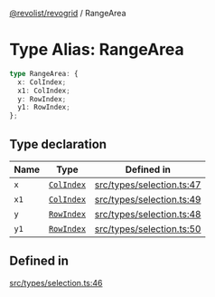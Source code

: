 [@revolist/revogrid](README.md) / RangeArea

# Type Alias: RangeArea

```ts
type RangeArea: {
  x: ColIndex;
  x1: ColIndex;
  y: RowIndex;
  y1: RowIndex;
};
```

## Type declaration

| Name | Type | Defined in |
| ------ | ------ | ------ |
| `x` | [`ColIndex`](TypeAlias.ColIndex.md) | [src/types/selection.ts:47](https://github.com/revolist/revogrid/blob/0ab93afcbb5b98b002edc76b162fc6cdefa047cd/src/types/selection.ts#L47) |
| `x1` | [`ColIndex`](TypeAlias.ColIndex.md) | [src/types/selection.ts:49](https://github.com/revolist/revogrid/blob/0ab93afcbb5b98b002edc76b162fc6cdefa047cd/src/types/selection.ts#L49) |
| `y` | [`RowIndex`](TypeAlias.RowIndex.md) | [src/types/selection.ts:48](https://github.com/revolist/revogrid/blob/0ab93afcbb5b98b002edc76b162fc6cdefa047cd/src/types/selection.ts#L48) |
| `y1` | [`RowIndex`](TypeAlias.RowIndex.md) | [src/types/selection.ts:50](https://github.com/revolist/revogrid/blob/0ab93afcbb5b98b002edc76b162fc6cdefa047cd/src/types/selection.ts#L50) |

## Defined in

[src/types/selection.ts:46](https://github.com/revolist/revogrid/blob/0ab93afcbb5b98b002edc76b162fc6cdefa047cd/src/types/selection.ts#L46)
